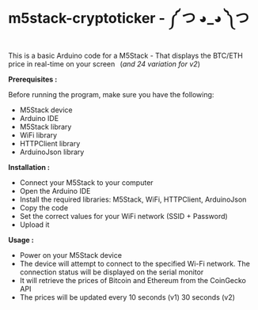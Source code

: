 # m5stack-cryptoticker - ༼ つ ◕_◕ ༽つ

This is a basic Arduino code for a M5Stack - That displays the BTC/ETH price in real-time on your screen⠀(*and 24 variation for v2*)⠀⠀⠀⠀⠀⠀⠀⠀⠀⠀

**Prerequisites :**

Before running the program, make sure you have the following:

- M5Stack device
- Arduino IDE
- M5Stack library
- WiFi library
- HTTPClient library
- ArduinoJson library

**Installation :**

- Connect your M5Stack to your computer
- Open the Arduino IDE
- Install the required libraries: M5Stack, WiFi, HTTPClient, ArduinoJson
- Copy the code
- Set the correct values for your WiFi network (SSID + Password)
- Upload it

**Usage :**

- Power on your M5Stack device
- The device will attempt to connect to the specified Wi-Fi network. The connection status will be displayed on the serial monitor
- It will retrieve the prices of Bitcoin and Ethereum from the CoinGecko API
- The prices will be updated every 10 seconds (v1) 30 seconds (v2)

